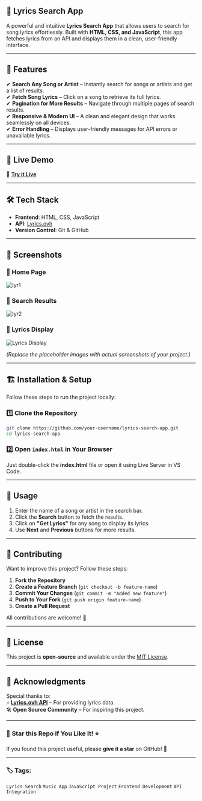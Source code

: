 ## 🎵 Lyrics Search App

A powerful and intuitive **Lyrics Search App** that allows users to search for song lyrics effortlessly. Built with **HTML, CSS, and JavaScript**, this app fetches lyrics from an API and displays them in a clean, user-friendly interface.  

---

## 🚀 Features  

✔ **Search Any Song or Artist** – Instantly search for songs or artists and get a list of results.  
✔ **Fetch Song Lyrics** – Click on a song to retrieve its full lyrics.  
✔ **Pagination for More Results** – Navigate through multiple pages of search results.  
✔ **Responsive & Modern UI** – A clean and elegant design that works seamlessly on all devices.  
✔ **Error Handling** – Displays user-friendly messages for API errors or unavailable lyrics.  

---

## 🎯 Live Demo  

🔗 **[Try it Live](https://lyrics-search-engine.vercel.app/)** 

---

## 🛠️ Tech Stack  

- **Frontend**: HTML, CSS, JavaScript  
- **API**: [Lyrics.ovh](https://lyrics.ovh/)  
- **Version Control**: Git & GitHub  

---

## 📸 Screenshots  

### 🎤 Home Page  
![lyr1](https://github.com/user-attachments/assets/2bc5eb53-69bb-4a05-947a-ad412974ce63)

### 🎼 Search Results  
![lyr2](https://github.com/user-attachments/assets/7062539a-9f8a-472d-92ea-532538b6b17d)

### 📜 Lyrics Display  
![Lyrics Display](https://via.placeholder.com/800x400?text=Lyrics+Display)  

*(Replace the placeholder images with actual screenshots of your project.)*  

---

## 🏗️ Installation & Setup  

Follow these steps to run the project locally:  

### 1️⃣ Clone the Repository  
```bash
git clone https://github.com/your-username/lyrics-search-app.git
cd lyrics-search-app
```

### 2️⃣ Open `index.html` in Your Browser  
Just double-click the **index.html** file or open it using Live Server in VS Code.

---

## 📝 Usage  

1. Enter the name of a song or artist in the search bar.  
2. Click the **Search** button to fetch the results.  
3. Click on **"Get Lyrics"** for any song to display its lyrics.  
4. Use **Next** and **Previous** buttons for more results.  

---

## 🤝 Contributing  

Want to improve this project? Follow these steps:  

1. **Fork the Repository**  
2. **Create a Feature Branch** (`git checkout -b feature-name`)  
3. **Commit Your Changes** (`git commit -m "Added new feature"`)  
4. **Push to Your Fork** (`git push origin feature-name`)  
5. **Create a Pull Request**  

All contributions are welcome! 🎉  

---

## 📜 License  

This project is **open-source** and available under the [MIT License](LICENSE).  

---

## 🎤 Acknowledgments  

Special thanks to:  
🎶 **[Lyrics.ovh API](https://lyrics.ovh/)** – For providing lyrics data.  
🛠️ **Open Source Community** – For inspiring this project.  

---

### 🌟 **Star this Repo if You Like It!** ⭐  
If you found this project useful, please **give it a star** on GitHub! 🚀  

---

### 🏷️ **Tags**:  
`Lyrics Search` `Music App` `JavaScript Project` `Frontend Development` `API Integration`
